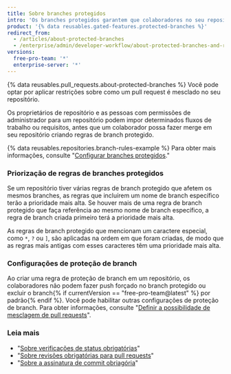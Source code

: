 ```yaml
---
title: Sobre branches protegidos
intro: 'Os branches protegidos garantem que colaboradores no seu repositório não possam fazer alterações irreversíveis nos branches. Habilitar branches protegidos também permite habilitar outros requisitos e verificações opcionais, como verificação de status obrigatória e revisões obrigatórias.'
product: '{% data reusables.gated-features.protected-branches %}'
redirect_from:
  - /articles/about-protected-branches
  - /enterprise/admin/developer-workflow/about-protected-branches-and-required-status-checks
versions:
  free-pro-team: '*'
  enterprise-server: '*'
---
```


{% data reusables.pull_requests.about-protected-branches %} Você pode optar por aplicar restrições sobre como um pull request é mesclado no seu repositório.

Os proprietários de repositório e as pessoas com permissões de administrador para um repositório podem impor determinados fluxos de trabalho ou requisitos, antes que um colaborador possa fazer merge em seu repositório criando regras de branch protegido.

{% data reusables.repositories.branch-rules-example %} Para obter mais informações, consulte "[Configurar branches protegidos](/articles/configuring-protected-branches/)."

### Priorização de regras de branches protegidos

Se um repositório tiver várias regras de branch protegido que afetem os mesmos branches, as regras que incluírem um nome de branch específico terão a prioridade mais alta. Se houver mais de uma regra de branch protegido que faça referência ao mesmo nome de branch específico, a regra de branch criada primeiro terá a prioridade mais alta.

As regras de branch protegido que mencionam um caractere especial, como `*`, `?` ou `]`, são aplicadas na ordem em que foram criadas, de modo que as regras mais antigas com esses caracteres têm uma prioridade mais alta.

### Configurações de proteção de branch

Ao criar uma regra de proteção de branch em um repositório, os colaboradores não podem fazer push forçado no branch protegido ou excluir o branch{% if currentVersion == "free-pro-team@latest" %} por padrão{% endif %}. Você pode habilitar outras configurações de proteção de branch. Para obter informações, consulte "[Definir a possibilidade de mesclagem de pull requests](/github/administering-a-repository/defining-the-mergeability-of-pull-requests)".

### Leia mais

- "[Sobre verificações de status obrigatórias](/articles/about-required-status-checks)"
- "[Sobre revisões obrigatórias para pull requests](/articles/about-required-reviews-for-pull-requests)"
- "[Sobre a assinatura de commit obriagória](/articles/about-required-commit-signing)"
